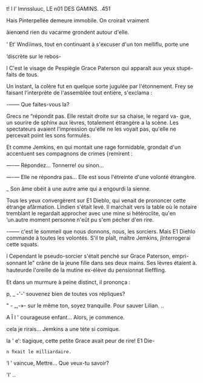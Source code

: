   
 
 

t!
 l  l’ lmnssluuc, LE n01 DES GAMINS. .451

  Hais Pinterpellée demeure immobile. On croirait vraiment

 äienœnd rien du vacarme grondent autour d'elle.

‘ Et‘ Wndïinws, tout en continuant à s'excuser d'un ton melliﬂu, porte une

 ‘discrète sur le rebos-

l C'est le visage de Pespiègle Grace Paterson qui apparaît aux yeux stupé-
faits de tous.

Un instant, la colère fut en quelque sorte jugulée par l'étonnement. Frey
se faisant l'interprète de l'assemblée tout entière, s'exclama :

-—— Que faites-vous la?

Grecs ne “répondit pas. Elle restait droite sur sa chaise, le regard va-
gue, un sourire de sphinx aux lèvres, totalement étrangère a la scène.
Les spectateurs avaient l'impression qu'elle ne les voyait pas, qu'elle ne
percevait point les sons formulés.

Et comme Jemkins, en qui montait une rage formidable, grondait d'un
accentuent ses compagnons de crimes {remirent :

—-— Répondez... Tonnerre! ou sinon...

—-— Elle ne répondra pas... Elle est sous l'étreinte d'une volonté étrangère.

_ Son âme obéit à une autre ame qui a engourdi la sienne.

Tous les yeux convergèrent sur E1 Dieblo, qui venait de prononcer cette
étrange afârmation. Lîndien s'était levé. Il marchait vers la table où le
notaire tremblant le regardait approcher avec une mine si hétéroclite, qu'en
’un.autre moment personne n'eût pu s'em pécher d'en rire.

-—— c'est le sommeil que nous donnons, nous, les sorciers. Mais E1 Diehlo
commande à toutes les volontés. S'il te plaît, maître Jemkins, jînterrogerai
cette squats.

l Cependant le pseudo-sorcier s'était penché sur Grace Paterson, empri-
sonnant le" crâne de la jeune ﬁlle dans ses deux mains. Ses lèvres étaient à.
hauteurde l'oreille de la mutine ex-élève du pensionnat lîiefﬂing.

Et  dans un murmure à peine distinct, il prononça :

p, _ -'-'  souvenez bien de toutes vos répliques?

" - _,-»-    sur le même ton, soyez tranquille. Pour sauver Lilian. ..

A Î l '   courageuse enfant... Alors, je commence. 

  cela je rirais... Jemkins a une tète si comique.

la ' e‘: tiagique, cette petite Grace avait peur de rire! E1 Die-

    n ﬁxait le milliardaire.

‘l '  vaincue, Mettre... Que veux-tu savoir?

 
 
 
  
  
     

'I' ..

